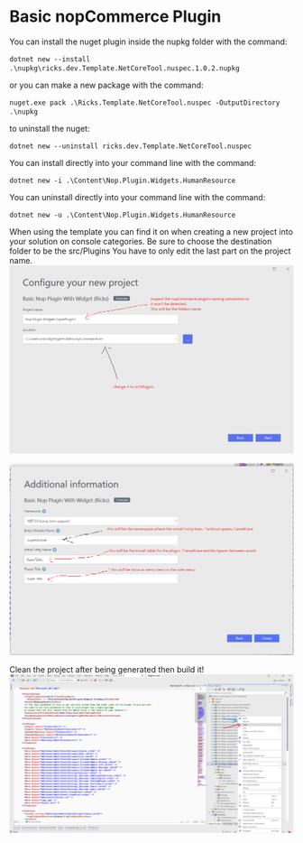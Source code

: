 # Basic nopCommerce Plugin

You can install the nuget plugin inside the nupkg folder with the command:
```
dotnet new --install .\nupkg\ricks.dev.Template.NetCoreTool.nuspec.1.0.2.nupkg
```

or you can make a new package with the command:
```
nuget.exe pack .\Ricks.Template.NetCoreTool.nuspec -OutputDirectory .\nupkg
```


to uninstall the nuget:
```
dotnet new --uninstall ricks.dev.Template.NetCoreTool.nuspec
```

You can install directly into your command line with the command:
```
dotnet new -i .\Content\Nop.Plugin.Widgets.HumanResource
```

You can uninstall directly into your command line with the command:
```
dotnet new -u .\Content\Nop.Plugin.Widgets.HumanResource
```

When using the template you can find it on when creating a new project into your solution on console categories.
Be sure to choose the destination folder to be the src/Plugins
You have to only edit the last part on the project name.
![adding project destination and project name](https://github.com/r4ks/BasicNopPluginWidgetVSTemplate/blob/master/target.png?raw=true)


![naming entity, module and title of menu item](https://github.com/r4ks/BasicNopPluginWidgetVSTemplate/blob/master/renaming.png?raw=true)

Clean the project after being generated then build it!
![clean before build or rebuild](https://github.com/r4ks/BasicNopPluginWidgetVSTemplate/blob/master/clean.png?raw=true)
